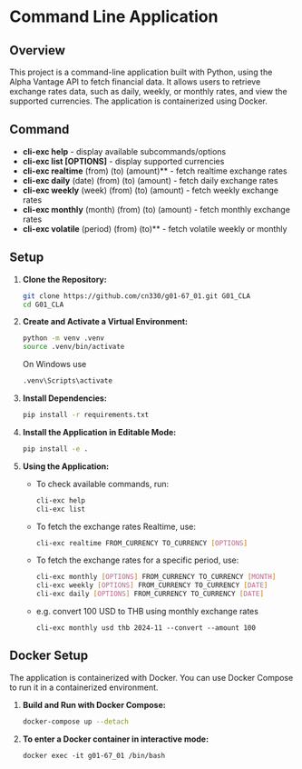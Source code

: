 # Command Line Application 

## Overview 
This project is a command-line application built with Python, using the Alpha Vantage API to fetch financial data. It allows users to retrieve exchange rates data, such as daily, weekly, or monthly rates, and view the supported currencies. The application is containerized using Docker.

## Command 
  - **cli-exc help** - display available subcommands/options
  - **cli-exc list [OPTIONS]** - display supported currencies
  - **cli-exc realtime** (from) (to) (amount)** - fetch realtime exchange rates
  - **cli-exc daily** (date) (from) (to) (amount) - fetch daily exchange rates
  - **cli-exc weekly** (week) (from) (to) (amount) - fetch weekly exchange rates
  - **cli-exc monthly** (month) (from) (to) (amount) - fetch monthly exchange rates
  - **cli-exc volatile** (period) (from) (to)** - fetch volatile weekly or monthly
  
  
## Setup 
1. **Clone the Repository:**
   ```sh
   git clone https://github.com/cn330/g01-67_01.git G01_CLA
   cd G01_CLA
   ```

2. **Create and Activate a Virtual Environment:**
   ```sh
   python -m venv .venv
   source .venv/bin/activate  
   ```

   On Windows use
   ```sh
   .venv\Scripts\activate
   ```

3. **Install Dependencies:**
   ```sh
   pip install -r requirements.txt
   ```

4. **Install the Application in Editable Mode:**
   ```sh
   pip install -e .
   ```

5. **Using the Application:**
   - To check available commands, run:
     ```sh
     cli-exc help
     cli-exc list
     ```
   - To fetch the exchange rates Realtime, use:
     ```sh
     cli-exc realtime FROM_CURRENCY TO_CURRENCY [OPTIONS]
     
   - To fetch the exchange rates for a specific period, use:
     ```sh
     cli-exc monthly [OPTIONS] FROM_CURRENCY TO_CURRENCY [MONTH]
     cli-exc weekly [OPTIONS] FROM_CURRENCY TO_CURRENCY [DATE]
     cli-exc daily [OPTIONS] FROM_CURRENCY TO_CURRENCY [DATE]
     ```
   - e.g. convert 100 USD to THB using monthly exchange rates
      ```
      cli-exc monthly usd thb 2024-11 --convert --amount 100
      ```

## Docker Setup
The application is containerized with Docker. You can use Docker Compose to run it in a containerized environment. 

1. **Build and Run with Docker Compose:**
   ```sh
   docker-compose up --detach
   ```

2. **To enter a Docker container in interactive mode:**
   ```
   docker exec -it g01-67_01 /bin/bash
   ```   
